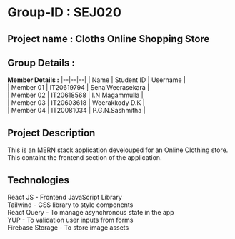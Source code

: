 # Group-ID : SEJ020
## Project name : Cloths Online Shopping Store
## Group Details :

**Member Details :**
|--|--|--|
| Name | Student ID | Username | <br>
| Member 01 | IT20619794 | SenalWeerasekara | <br>
| Member 02 | IT20618568 | I.N Magammulla | <br>
| Member 03 | IT20603618 | Weerakkody D.K | <br>
| Member 04 | IT20081034 | P.G.N.Sashmitha | <br>

## Project Description 
This is an MERN stack application develouped for an Online Clothing store. This containt the frontend section of the application. 

## Technologies 
React JS - Frontend JavaScript Library <br>
Tailwind - CSS library to style components <br>
React Query - To manage asynchronous state in the app <br>
YUP - To validation user inputs from forms <br>
Firebase Storage - To store image assets <br>

